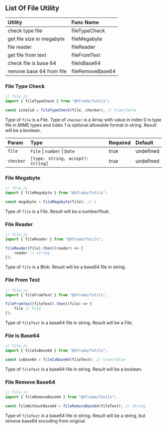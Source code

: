 ## List Of File Utility

| Utility | Func Name |
| :-------| :-------- |
| check type file | fileTypeCheck  |
| get file size in megabyte | fileMegabyte |
| file reader | fileReader |
| get file from text | fileFromText |
| check file is base 64 | fileIsBase64 |
| remove base 64 from file | fileRemoveBase64 |

### File Type Check

```javascript
// file.js
import { fileTypeCheck } from "@hfrada/futils";

const isValid = fileTypeCheck(file, checker); // true/false
```
Type of `file` is a File. Type of `checker` is a Array with value in index 0 is type file in MIME types and index 1 is optional allowable format in string. Result will be a boolean.

| Param | Type | Required | Default |
| :-----| :--- | :------- | :------ |
| `file` | `File` \| `number` \| `Date` | true | undefined  |
| `checker` | `[type: string, accept?: string]` | true | undefined  |

### File Megabyte

```javascript
// file.js
import { fileMegabyte } from "@hfrada/futils";

const megabyte = fileMegabyte(file); // 1
```
Type of `file` is a File. Result will be a number/float.

### File Reader

```javascript
// file.js
import { fileReader } from "@hfrada/futils";

fileReader(file).then((reader) => {
    reader // string
});
```
Type of `file` is a Blob. Result will be a base64 file in string.

### File From Text

```javascript
// file.js
import { fileFromText } from "@hfrada/futils";

fileFromText(fileText).then((file) => {
    file // File
});
```
Type of `fileText` is a base64 file in string. Result will be a File.

### File Is Base64

```javascript
// file.js
import { fileIsBase64 } from "@hfrada/futils";

const isBase64 = fileIsBase64(fileText); // true/false
```
Type of `fileText` is a base64 file in string. Result will be a boolean.

### File Remove Base64

```javascript
// file.js
import { fileRemoveBase64 } from "@hfrada/futils";

const fileWithoutBase64 = fileRemoveBase64(fileText); // string
```
Type of `fileText` is a base64 file in string. Result will be a string, but remove base64 encoding from original.